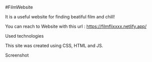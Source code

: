 #FilmWebsite

It is a useful website for finding beatiful film and chill!

You can reach to Website with this url : https://filmflixxxx.netlify.app/

Used technologies

This site was created using CSS, HTML and JS.

Screenshot


